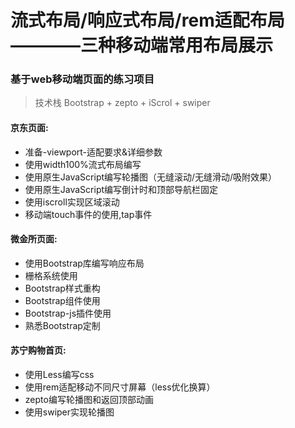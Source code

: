 # 流式布局/响应式布局/rem适配布局————三种移动端常用布局展示


### 基于web移动端页面的练习项目
> 技术栈 Bootstrap + zepto + iScrol + swiper


####   京东页面:
* 准备-viewport-适配要求&详细参数
* 使用width100%流式布局编写
* 使用原生JavaScript编写轮播图（无缝滚动/无缝滑动/吸附效果）
* 使用原生JavaScript编写倒计时和顶部导航栏固定
* 使用iscroll实现区域滚动
* 移动端touch事件的使用,tap事件

#### 微金所页面:
* 使用Bootstrap库编写响应布局
* 栅格系统使用
* Bootstrap样式重构
* Bootstrap组件使用
* Bootstrap-js插件使用
* 熟悉Bootstrap定制

#### 苏宁购物首页:
* 使用Less编写css
* 使用rem适配移动不同尺寸屏幕（less优化换算）
* zepto编写轮播图和返回顶部动画
* 使用swiper实现轮播图
